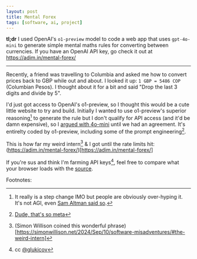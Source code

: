 ```yaml
---
layout: post
title: Mental Forex
tags: [software, ai, project]
---
```


**tl;dr** I used OpenAI's `o1-preview` model to code a web app that uses `gpt-4o-mini` to generate simple mental maths rules for converting between currencies. If you have an OpenAI API key, go check it out at https://adim.in/mental-forex/

---
Recently, a friend was travelling to Columbia and asked me how to convert prices back to GBP while out and about. I looked it up: `1 GBP = 5486 COP` (Columbian Pesos). I thought about it for a bit and said "Drop the last 3 digits and divide by 5". 

I'd just got access to OpenAI's o1-preview, so I thought this would be a cute little website to try and build. Initially I wanted to use o1-preview's superior reasoning[^superior] to generate the rule but I don't qualify for API access (and it'd be damn expensive), so I [argued with 4o-mini](https://platform.openai.com/docs/guides/prompt-engineering) until we had an agreement. It's entirelty coded by o1-preview, including some of the prompt engineering[^meta].

This is how far my weird intern[^weird-intern] & I got until the rate limits hit: (https://adim.in/mental-forex/)[https://adim.in/mental-forex/]

If you're sus and think I'm farming API keys[^gleb], feel free to compare what your browser loads with the [source](https://github.com/adstastic/mental-forex/blob/main/index.html).

Footnotes:

[^superior]: It really is a step change IMO but people are obviously over-hyping it. It's not AGI, even [Sam Altman said so](https://x.com/sama/status/1834283100639297910).
[^meta]: [Dude, that's so meta](https://www.urbandictionary.com/define.php?term=That%27s%20so%20meta)
[^weird-intern]: (Simon Willison coined this wonderful phrase)[https://simonwillison.net/2024/Sep/10/software-misadventures/#the-weird-intern]
[^gleb]: cc [@glukicov](https://github.com/glukicov)